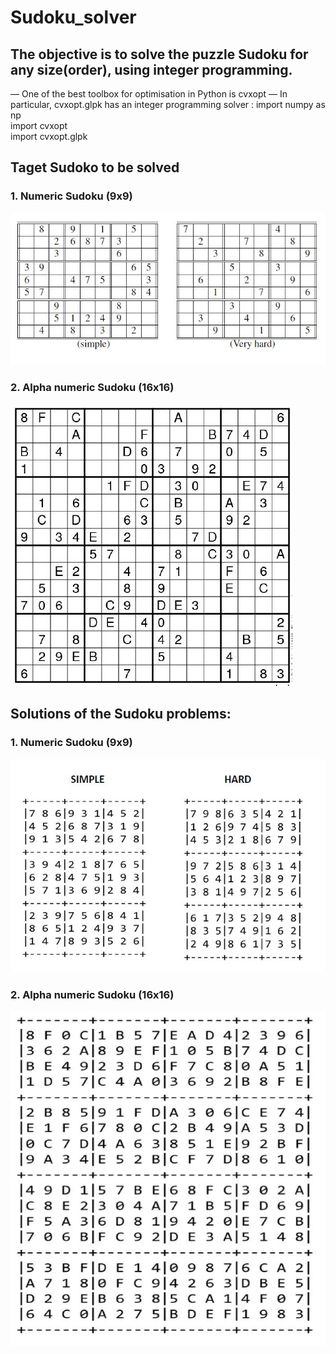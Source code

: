 # Sudoku_solver

## The objective is to solve the puzzle Sudoku for any size(order), using integer programming.

— One of the best toolbox for optimisation in Python is cvxopt
— In particular, cvxopt.glpk has an integer programming solver :
import numpy as np  
import cvxopt  
import cvxopt.glpk  

## Taget Sudoko to be solved
### 1. Numeric Sudoku (9x9)
![alt text](https://github.com/rvs36/SUDOKU_solver/blob/master/Targeteasy.JPG)
### 2. Alpha numeric Sudoku (16x16)
![alt text](https://github.com/rvs36/SUDOKU_solver/blob/master/Targethard.JPG)

## Solutions of the Sudoku problems:
### 1. Numeric Sudoku (9x9)
![alt text](https://github.com/rvs36/SUDOKU_solver/blob/master/Basic%20Solution.JPG)
### 2. Alpha numeric Sudoku (16x16)
![alt text](https://github.com/rvs36/SUDOKU_solver/blob/master/Alpha%20numeric%20solution.JPG)
